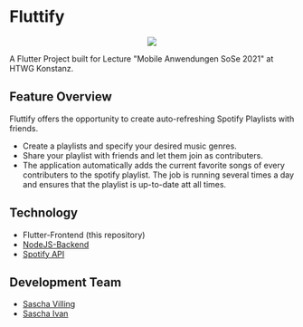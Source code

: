 # Fluttify
<p align="center">
  <img src="https://gitlab.in.htwg-konstanz.de/lehre/rschimka/mobile/g-mobile-sose21/09-mobile-sose21/-/wikis/uploads/1d4622cd7502c3895337fd00d340ccf4/Fluttify.png">
</p>
A Flutter Project built for Lecture "Mobile Anwendungen SoSe 2021" at HTWG Konstanz.

## Feature Overview
Fluttify offers the opportunity to create auto-refreshing Spotify Playlists with friends. 
- Create a playlists and specify your desired music genres.
- Share your playlist with friends and let them join as contributers.
- The application automatically adds the current favorite songs of every contributers to the spotify playlist. The job is running several times a day and ensures that the playlist is up-to-date att all times.

## Technology
- Flutter-Frontend (this repository)
- [NodeJS-Backend](https://gitlab.in.htwg-konstanz.de/sa981vil1/fluttify-backend)
- [Spotify API](https://developer.spotify.com/)

## Development Team
- [Sascha Villing](https://gitlab.in.htwg-konstanz.de/sa981vil)
- [Sascha Ivan](https://gitlab.in.htwg-konstanz.de/sa391iva)

